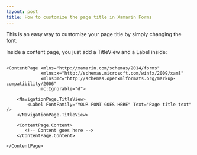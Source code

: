 ```yaml
---
layout: post
title: How to customize the page title in Xamarin Forms
---
```


This is an easy way to customize your page title by simply changing the font.

Inside a content page, you just add a TitleView and a Label inside:

```xaml

<ContentPage xmlns="http://xamarin.com/schemas/2014/forms"
             xmlns:x="http://schemas.microsoft.com/winfx/2009/xaml"
             xmlns:mc="http://schemas.openxmlformats.org/markup-compatibility/2006"
             mc:Ignorable="d">

    <NavigationPage.TitleView>
        <Label FontFamily="YOUR FONT GOES HERE" Text="Page title text" />
    </NavigationPage.TitleView>

    <ContentPage.Content>
       <!-- Content goes here -->
    </ContentPage.Content>

</ContentPage>

```
